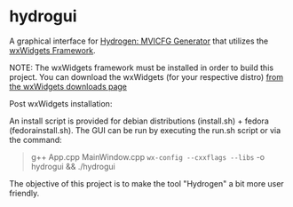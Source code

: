 # hydrogui


A graphical interface for [Hydrogen: MVICFG Generator](https://github.com/iowastateuniversity-programanalysis/hydrogen) that utilizes the [wxWidgets Framework](http://www.wxwidgets.org/).


NOTE: The wxWidgets framework must be installed in order to build this project. You can download the wxWidgets (for your respective distro) [from the wxWidgets downloads page](https://www.wxwidgets.org/downloads/)


Post wxWidgets installation:

An install script is provided for debian distributions (install.sh) + fedora (fedorainstall.sh). The GUI can be run by executing the run.sh script or via the command:

>g++ App.cpp MainWindow.cpp `wx-config --cxxflags --libs` -o hydrogui && ./hydrogui

The objective of this project is to make the tool "Hydrogen" a bit more user friendly.
